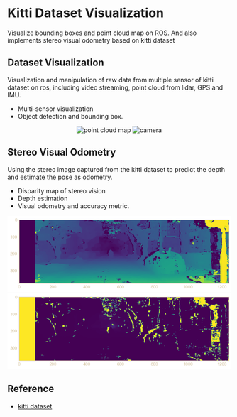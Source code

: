 # Kitti Dataset Visualization
Visualize bounding boxes and point cloud map on ROS. And also implements stereo visual odometry based on kitti dataset

## Dataset Visualization
Visualization and manipulation of raw data from multiple sensor of kitti dataset on ros, including video streaming, point cloud from lidar, GPS and IMU.

* Multi-sensor visualization
* Object detection and bounding box.

<div align="center">
  <img src="./assets/point_cloud_map.gif" alt="point cloud map" width="700">
  <img src="./assets/camera.gif" alt="camera" width="700">
</div>


## Stereo Visual Odometry
Using the stereo image captured from the kitti dataset to predict the depth and estimate the pose as odometry.

* Disparity map of stereo vision
* Depth estimation
* Visual odometry and accuracy metric.

<div align="center">
  <img src="./assets/disparity_map.png" alt="disparity" width="600">
  <img src="./assets/depth_map.png" alt="depth map" width="600">
</div>

## Reference
* [kitti dataset](https://www.cvlibs.net/datasets/kitti/)
